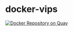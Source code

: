 # docker-vips
[![Docker Repository on Quay](https://quay.io/repository/t3n/vips/status "Docker Repository on Quay")](https://quay.io/repository/t3n/vips)
